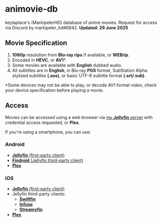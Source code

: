 # animovie-db
keylaplace's (MarkipelerHD) database of anime movies. Request for access via Discord by markipeler_hd#6842.
**Updated: 29 June 2025**
## Movie Specification
1. **1080p** resolution from **Blu-ray rips** if available, or **WEBrip**.
2. Encoded in **HEVC**, or **AV1***.
3. Some movies are available with **English** dubbed audio.
4. All subtitles are in **English**, in Blu-ray **PGS** format, SubStation Alpha stylized subtitles **(.ass)**, or basic UTF-8 subtitle format **(.srt/.sub)**.

*Some devices may not be able to play, or decode AV1 format video, check your device specification before playing a movie.
## Access
Movies can be accessed using a web browser via [my **Jellyfin** server](https://keylaplace.palawan.usbx.me/jellyfin/web/index.html#!/home.html) with credential access requested, or **Plex**.

If you're using a smartphone, you can use:
### Android
+ [**Jellyfin** (first-party client)](https://play.google.com/store/apps/details?id=org.jellyfin.mobile&hl=en)
+ [**Findroid** (Jellyfin third-party client)](https://play.google.com/store/apps/details?id=dev.jdtech.jellyfin&hl=id)
+ [**Plex**](https://play.google.com/store/apps/details?id=com.plexapp.android&hl=en)

### iOS
+ [**Jellyfin** (first-party client)](https://apps.apple.com/us/app/jellyfin-mobile/id1480192618)
+ Jellyfin third-party clients:
  - [**Swiftfin**](https://apps.apple.com/us/app/swiftfin/id1604098728)
  - [**Infuse**](https://apps.apple.com/us/app/infuse/id1136220934)
  - [**Streamyfin**](https://apps.apple.com/us/app/streamyfin/id6593660679)
+ [**Plex**](https://apps.apple.com/us/app/plex-watch-live-tv-and-movies/id383457673)
